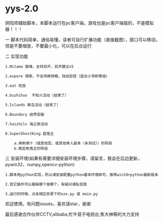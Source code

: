 # yys-2.0
阴阳师辅助脚本，本脚本运行在pc客户端，游戏也是pc客户端版的，不是模拟器！！！

一 脚本代码简单，通俗易懂，读者可自行扩展功能（直接截图），窗口可以移动，但是不要缩放，不要最小化，可以在后台运行

二 实现功能
    
    1.Mitama 御魂，支持双开，双开建议v5
    
    2.expore 探索，不支持换狗粮，找经验怪（适合小号刷等级）
    
    3.eat 吃饭 
    
    4.buzhihuo  不知火活动（结束了）
    
    5.Islands 离岛活动（结束了）
    
    6.Boundary 结界突破 
    
    7.haizhilv 海之旅活动
    
    8.SuperGhostKing 超鬼王 
        
        a.单刷魂十（或其他层，或其他单人副本（未测试））的阵容
        b.稳定刷鬼王的阵容

三 安装环境(如果有需要详细安装环境步骤，请留言，我会在后边更新，pywin32，numpy,opencv-python)
    
    1.脚本用python实现，所以请安装配置python基本环境即可，推荐win10+python最新版本
    
    2.其它插件可以看缺哪个按哪个，有疑问请私信我
    
    3.运行的时候，点击相应目录下的xxx.py 或 main.py
    
    
欢迎使用，有问题issues，喜欢请star，谢谢

最后感谢合作伙伴CCTV,alibaba,牤牛营子电视台,焦大神等的大力支持
        
     
